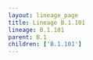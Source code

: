 ```yaml
---
layout: lineage_page
title: Lineage B.1.101
lineage: B.1.101
parent: B.1
children: ['B.1.101']
---
```

